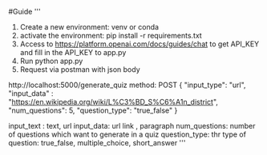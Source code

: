 #Guide 
'''
1. Create a new environment: venv or conda
2. activate the environment: pip install -r requirements.txt
3. Access to https://platform.openai.com/docs/guides/chat to get API_KEY and fill in the API_KEY to app.py
4. Run python app.py
5. Request via postman with json body

http://localhost:5000/generate_quiz
method: POST
{
    "input_type": "url",
    "input_data" : "https://en.wikipedia.org/wiki/L%C3%BD_S%C6%A1n_district",
    "num_questions": 5,
    "question_type": "true_false"
}

input_text : text, url
input_data: url link , paragraph
num_questions: number of questions which want to generate in a quiz
question_type: thr type of question: true_false, multiple_choice, short_answer
'''
